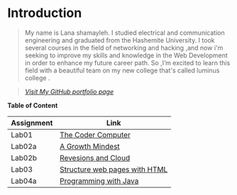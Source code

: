 # Introduction 


>My name is Lana shamayleh. I studied electrical and communication engineering and graduated from the Hashemite University. I took several courses in the field of networking    and hacking ,and now i'm seeking to improve my skills and knowledge in the Web Development in order to enhance my future career path. So ,I’m excited to learn  this field  with a beautiful team on my new college that's called luminus college .

 >  *[Visit My GitHub portfolio page](https://github.com/LanaSShamayleh)* 



 **Table of Content**  


 **Assignment**| **Link** 
------------ | -------------
Lab01        | [The Coder Computer](Lab01-TheCoder-Computer.md)
 Lab02a         | [A Growth Mindest](Lab02a-Learning-Markdown.md)
  Lab02b     | [Revesions and Cloud](Lab02b-Revesionand-Cloud.md)
  Lab03    | [Structure web pages with HTML](Lab03-Structure-web.md)
Lab04a    | [Programming with Java](Lab04a-Programming-Java.md)